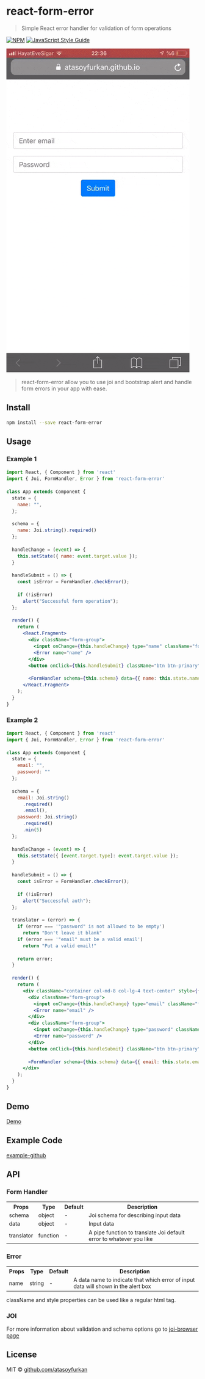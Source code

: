 # react-form-error

> Simple React error handler for validation of form operations 

[![NPM](https://img.shields.io/npm/v/react-form-error.svg)](https://www.npmjs.com/package/react-form-error) [![JavaScript Style Guide](https://img.shields.io/badge/code_style-standard-brightgreen.svg)](https://standardjs.com)

![NPM](https://raw.githubusercontent.com/atasoyfurkan/react-form-error/master/demo.gif)

> react-form-error allow you to use joi and bootstrap alert and handle form errors in your app with ease.

## Install

```bash
npm install --save react-form-error
```

## Usage

### Example 1
```jsx
import React, { Component } from 'react'
import { Joi, FormHandler, Error } from 'react-form-error'

class App extends Component {
  state = {
    name: "",
  };

  schema = {
    name: Joi.string().required()
  };

  handleChange = (event) => {
    this.setState({ name: event.target.value });
  }

  handleSubmit = () => {
    const isError = FormHandler.checkError();

    if (!isError)
      alert("Successful form operation");
  };

  render() {
    return (
      <React.Fragment>
        <div className="form-group">
          <input onChange={this.handleChange} type="name" className="form-control" placeholder="Enter your name" />
          <Error name="name" />
        </div>
        <button onClick={this.handleSubmit} className="btn btn-primary">Submit</button>

        <FormHandler schema={this.schema} data={{ name: this.state.name }} />
      </React.Fragment>
    );
  }
}
```

### Example 2
```jsx
import React, { Component } from 'react'
import { Joi, FormHandler, Error } from 'react-form-error'

class App extends Component {
  state = {
    email: "",
    password: ""
  };

  schema = {
    email: Joi.string()
      .required()
      .email(),
    password: Joi.string()
      .required()
      .min(5)
  };

  handleChange = (event) => {
    this.setState({ [event.target.type]: event.target.value });
  }

  handleSubmit = () => {
    const isError = FormHandler.checkError();

    if (!isError)
      alert("Successful auth");
  };

  translator = (error) => {
    if (error === '"password" is not allowed to be empty')
      return "Don't leave it blank"
    if (error === '"email" must be a valid email')
      return "Put a valid email!"

    return error;
  }

  render() {
    return (
      <div className="container col-md-8 col-lg-4 text-center" style={{ marginTop: 120 }}>
        <div className="form-group">
          <input onChange={this.handleChange} type="email" className="form-control" placeholder="Enter email" />
          <Error name="email" />
        </div>
        <div className="form-group">
          <input onChange={this.handleChange} type="password" className="form-control" placeholder="Password" />
          <Error name="password" />
        </div>
        <button onClick={this.handleSubmit} className="btn btn-primary">Submit</button>

        <FormHandler schema={this.schema} data={{ email: this.state.email, password: this.state.password }} translator={this.translator} />
      </div>
    );
  }
}
```


## Demo
[Demo](https://atasoyfurkan.github.io/react-form-error/)


## Example Code
[example-github](https://github.com/atasoyfurkan/react-form-error/tree/master/example)


## API
### Form Handler
<table>
  <tr>
    <th>Props</th>
    <th>Type</th>
    <th>Default</th>
    <th>Description</th>
  </tr>
  <tr>
    <td>schema</td>
    <td>object</td>
    <td>-</td>
    <td>Joi schema for describing input data</td>    
  </tr>
  <tr>
    <td>data</td>
    <td>object</td>
    <td>-</td>
    <td>Input data</td>
  </tr>
  <tr>
    <td>translator</td>
    <td>function</td>
    <td>-</td>
    <td>A pipe function to translate Joi default error to whatever you like</td>
  </tr>
</table>

### Error
<table>
  <tr>
    <th>Props</th>
    <th>Type</th>
    <th>Default</th>
    <th>Description</th>
  </tr>
  <tr>
    <td>name</td>
    <td>string</td>
    <td>-</td>
    <td>A data name to indicate that which error of input data will shown in the alert box</td>    
  </tr>
</table>

className and style properties can be used like a regular html tag.

### JOI
For more information about validation and schema options go to [joi-browser page](https://www.npmjs.com/package/joi-browser) 

## License

MIT © [github.com/atasoyfurkan](https://github.com/github.com/atasoyfurkan)
